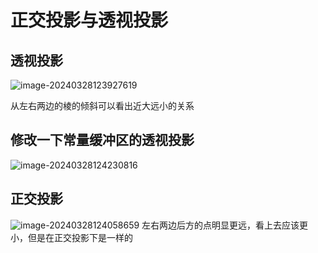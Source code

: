# 正交投影与透视投影

## 透视投影

![image-20240328123927619](C:\Users\ignorant\AppData\Roaming\Typora\typora-user-images\image-20240328123927619.png)

从左右两边的棱的倾斜可以看出近大远小的关系



## 修改一下常量缓冲区的透视投影

![image-20240328124230816](C:\Users\ignorant\AppData\Roaming\Typora\typora-user-images\image-20240328124230816.png)



## 正交投影

![image-20240328124058659](C:\Users\ignorant\AppData\Roaming\Typora\typora-user-images\image-20240328124058659.png)
左右两边后方的点明显更远，看上去应该更小，但是在正交投影下是一样的